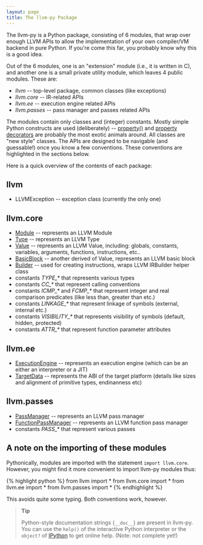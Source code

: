 ```yaml
---
layout: page
title: The llvm-py Package
---
```


The llvm-py is a Python package, consisting of 6 modules, that wrap
over enough LLVM APIs to allow the implementation of your own
compiler/VM backend in pure Python. If you're come this far, you
probably know why this is a good idea.

Out of the 6 modules, one is an "extension" module (i.e., it is
written in C), and another one is a small private utility module, which
leaves 4 public modules.  These are:

- *llvm* -- top-level package, common classes (like exceptions)
- *llvm.core* -- IR-related APIs
- *llvm.ee* -- execution engine related APIs
- *llvm.passes* -- pass manager and passes related APIs

The modules contain only classes and (integer) constants. Mostly simple
Python constructs are used (deliberately) --
[property()](http://docs.python.org/lib/built-in-funcs.html) and
[property decorators](http://wiki.python.org/moin/PythonDecoratorLibrary) are probably the most exotic animals around. All classes are
"new style" classes. The APIs are designed to be navigable (and
guessable!) once you know a few conventions. These conventions are
highlighted in the sections below.

Here is a quick overview of the contents of each package:


## llvm

- LLVMException -- exception class (currently the only one)

## llvm.core
- [Module](llvm.core.Module.html) -- represents an LLVM Module
- [Type](types.html) -- represents an LLVM Type
- [Value](values.html) -- represents an LLVM Value, including:
  globals, constants, variables, arguments, functions, instructions, etc..
- [BasicBlock](llvm.core.BasicBlock.html) -- another derived of Value,
  represents an LLVM basic block
- [Builder](llvm.core.Builder.html) -- used for creating instructions,
  wraps LLVM IRBuilder helper
  class
- constants *TYPE_\** that represents various types
- constants *CC_\** that represent calling conventions
- constants *ICMP_\** and *FCMP_\** that represent integer and real
  comparison predicates (like less than, greater than etc.)
- constants *LINKAGE_\** that represent linkage of symbols (external,
  internal etc.)
- constants *VISIBILITY_\** that represents visibility of symbols
  (default, hidden, protected)
- constants *ATTR_\** that represent function parameter attributes

## llvm.ee
- [ExecutionEngine](llvm.ee.ExecutionEngine.html)
  -- represents an execution engine (which can be an
  either an interpreter or a JIT)
- [TargetData](llvm.ee.TargetData.html)
  -- represents the ABI of the target platform (details like
  sizes and alignment of primitive types, endinanness etc)

## llvm.passes
- [PassManager](llvm.passes.PassManager.html)
  -- represents an LLVM pass manager
- [FunctionPassManager](llvm.passes.FunctionPassManager.html)
  -- represents an LLVM function pass manager
- constants *PASS_\** that represent various passes

## A note on the importing of these modules
Pythonically, modules are imported with the statement `import
llvm.core`. However, you might find it more convenient to import
llvm-py modules thus:

{% highlight python %}
from llvm import *
from llvm.core import *
from llvm.ee import *
from llvm.passes import *
{% endhighlight %}

This avoids quite some typing. Both conventions work, however.

> **Tip**
>
>
> Python-style documentation strings (`__doc__`) are present in
> llvm-py. You can use the `help()` of the interactive Python
> interpreter or the `object?` of [IPython](http://ipython.scipy.org/moin/)
> to get online help. (Note: not complete yet!)



